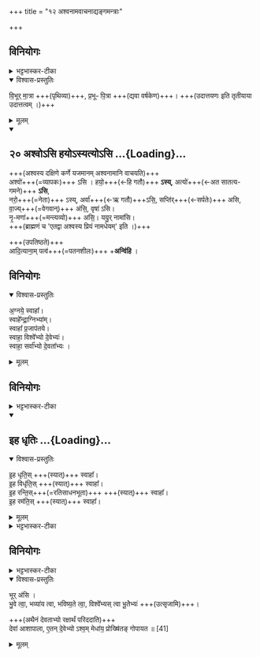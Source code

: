+++
title = "१२ अश्वनामवाचनाद्यङ्गमन्त्राः"

+++

## विनियोगः
<details><summary>भट्टभास्कर-टीका</summary>

अश्वस्य दक्षिणे कर्णे यजमानम् अश्वनामानि वाचयति।
</details>
<details open><summary>विश्वास-प्रस्तुतिः</summary>

वि॒भूर् मा॒त्रा +++(पृथिव्या)+++, प्र॒भूᳶ पि॒त्रा +++(द्यवा वर्षकेण)+++। +++(उदात्तयणः इति तृतीयाया उदात्तत्वम् ।)+++
</details>
<details><summary>मूलम्</summary>

वि॒भूर् मा॒त्रा +++(पृथिव्या)+++, प्र॒भूᳶ पि॒त्रा +++(द्यवा वर्षकेण)+++। +++(उदात्तयणः इति तृतीयाया उदात्तत्वम् ।)+++
</details>
<div class="js_include" includetitle="false" newlevelforh1="2" unfilled url="/vedAH_yajuH/taittirIyam/sUtram/ApastambaH/gRhyam/ekAgnikANDam/vishvAsa-prastutiH/2_21/20_ashvo-si_hayo-syatyo-si.md">
<details open><summary><h2>२० अश्वोऽसि हयोऽस्यत्योऽसि ...{Loading}...</h2></summary>


+++(अश्वस्य दक्षिणे कर्णे यजमानम् अश्वनामानि वाचयति)+++  
अश्वो॑+++(=व्यापकः)+++ ऽसि । हयो॒+++(←हि गतौ)+++ **ऽस्य्**, अत्यो॑+++(←अत सातत्य-गमने)+++ **ऽसि**,  
नरो॒+++(=नेता)+++ ऽस्य्, अर्वा॑+++(←ऋ गतौ)+++ऽसि॒, सप्ति॑र्+++(←सर्पतेः)+++ असि, वा॒ज्य्+++(=वेगवान्)+++ अ॑सि॒, वृषा॑ ऽसि।  
नृ॒-मणा॑+++(=मन्त्यव्यो)+++ असि॒। ययु॒र् नामा॑सि।  
+++(ब्राह्मणं च 'एतद्वा अश्वस्य प्रियं नामधेयम्' इति ।)+++

+++(उपतिष्ठते)+++  
आदि॒त्याना॒म् पत्व॑+++(=पतनशीलः)+++ +**अन्वि॑हि** ।  

</details>
</div>



## विनियोगः

<details open><summary>विश्वास-प्रस्तुतिः</summary>

अ॒ग्नये॒ स्वाहा᳚।  
स्वाहे᳚न्द्रा॒ग्निभ्या॑म्।  
स्वाहा᳚ प्र॒जाप॑तये।  
स्वाहा॒ विश्वे᳚भ्यो दे॒वेभ्यः॑।  
स्वाहा॒ सर्वा᳚भ्यो दे॒वता᳚भ्यः ।
</details>
<details><summary>मूलम्</summary>

अ॒ग्नये॒ स्वाहा᳚।  
स्वाहे᳚न्द्रा॒ग्निभ्या॑म्।  
स्वाहा᳚ प्र॒जाप॑तये।  
स्वाहा॒ विश्वे᳚भ्यो दे॒वेभ्यः॑।  
स्वाहा॒ सर्वा᳚भ्यो दे॒वता᳚भ्यः ।

</details>

## विनियोगः
<details><summary>भट्टभास्कर-टीका</summary>

4सायमश्वस्य पत्सु चतस्रो धृतीर्जुहोति - इह धृतिरित्यादि ॥
</details>
<div class="js_include" includetitle="false" newlevelforh1="2" unfilled url="/vedAH_yajuH/taittirIyam/saMhitA/yajuH/sarva-prastutiH/7/1/11_ashvamedhaH/12_ashvanAmavAchanAdyangamantrAH/iha_dhRtiH.md">
<details open><summary><h2>इह धृतिः ...{Loading}...</h2></summary>
<details open><summary>विश्वास-प्रस्तुतिः</summary>

इ॒ह धृति॒स् +++(स्यात्)+++ स्वाहा᳚।  
इ॒ह विधृ॑ति॒स् +++(स्यात्)+++ स्वाहा᳚।  
इ॒ह रन्ति॒स्+++(=रतिसाधनभूता)+++ +++(स्यात्)+++ स्वाहा᳚।  
इ॒ह रम॑ति॒स् +++(स्यात्)+++ स्वाहा᳚।
</details>
<details><summary>मूलम्</summary>

इ॒ह धृति॒स् स्वाहा᳚ । इ॒ह विधृ॑ति॒स् स्वाहा᳚ ।  
इ॒ह रन्ति॒स् स्वाहा᳚ । इ॒ह रम॑ति॒स् स्वाहा᳚ ।
[संयुक्तमन्त्रः- इ॒ह धृति॒स्स्वाहे॒ह विधृ॑ति॒स्स्वाहे॒ह रन्ति॒स्स्वाहे॒ह रम॑ति॒स्स्वाहा॒]
</details>
<details><summary>भट्टभास्कर-टीका</summary>

इहास्मिन् पादे धृतिर्धारणं तृप्तिर्वाऽस्तु । इह विधृतिः विद्यापुत्रादिसंपत्प्रभवा धृतिरस्तु । रन्तिः रतिसाधनभूता गवादयः सन्तु । 'क्तिच्क्तौ च' इति क्तिच् 'न क्तिचि दीर्घश्च' इति नलोपाभावः । इह रमतिः इह रमणमस्तु । रमतेरौणादिकोतिप्रत्ययः, उभयत्र वृषादित्वादाद्युदात्तत्वम् ॥
</details>
</details>
</div>  



## विनियोगः
<details><summary>भट्टभास्कर-टीका</summary>

अश्वमुत्सृजति।
</details>
<details open><summary>विश्वास-प्रस्तुतिः</summary>

भूर् अ॑सि ।  
भु॒वे त्वा॒, भव्या॑य त्वा, भविष्य॒ते त्वा॒,
विश्वे᳚भ्यस् त्वा भू॒तेेभ्यः॑ +++(उत्सृजामि)+++।

+++(अथैनं देवताभ्यो रक्षार्थं परिददाति)+++  
देवा॑ आशापाला,
ए॒तन् दे॒वेभ्यो ऽश्व॒म् मेधा॑य॒ प्रोख्षि॑तङ् गोपायत ॥ [41]  
</details>
<details><summary>मूलम्</summary>

भूर् अ॑सि ।  
भु॒वे त्वा॒, भव्या॑य त्वा, भविष्य॒ते त्वा॒,
विश्वे᳚भ्यस् त्वा भू॒तेेभ्यः॑।

देवा॑ आशापाला,
ए॒तन् दे॒वेभ्यो ऽश्व॒म् मेधा॑य॒ प्रोख्षि॑तङ् गोपायत ॥ [41]  

</details>
